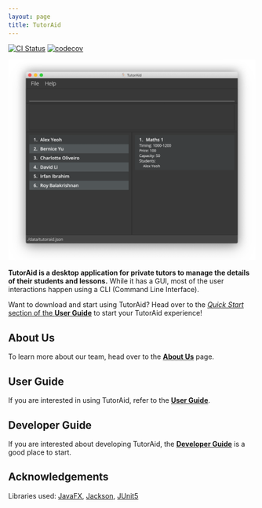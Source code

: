 ```yaml
---
layout: page
title: TutorAid
---
```


[![CI Status](https://github.com/se-edu/addressbook-level3/workflows/Java%20CI/badge.svg)](https://github.com/se-edu/addressbook-level3/actions)
[![codecov](https://codecov.io/gh/AY2122S1-CS2103T-W16-3/tp/branch/master/graph/badge.svg?token=ZBW5NCTT2Y)](https://codecov.io/gh/AY2122S1-CS2103T-W16-3/tp)

![Ui](images/Ui.png)

**TutorAid is a desktop application for private tutors to manage the details of their students and lessons.** While it has a GUI, most of the user interactions happen using a CLI (Command Line Interface).

Want to download and start using TutorAid? Head over to the [_Quick Start_ section of the **User Guide**](UserGuide.html#3-quick-start) to start your TutorAid experience!

## About Us

To learn more about our team, head over to the [**About Us**](AboutUs.html) page.

## User Guide

If you are interested in using TutorAid, refer to the [**User Guide**](UserGuide.html).

## Developer Guide

If you are interested about developing TutorAid, the [**Developer Guide**](DeveloperGuide.html) is a good place to start.

## Acknowledgements

Libraries used: [JavaFX](https://openjfx.io/), [Jackson](https://github.com/FasterXML/jackson), [JUnit5](https://github.com/junit-team/junit5)
